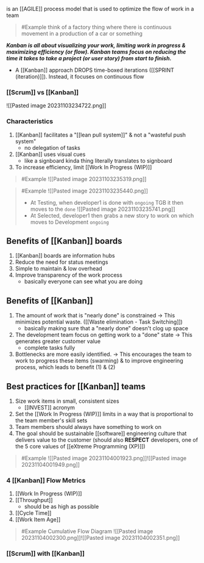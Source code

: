 is an [[AGILE]] process model that is used to optimize the flow of work in a team

>	#Example 
>	think of a factory thing where there is continuous movement in a production of a car or something

***Kanban is all about visualizing your work, limiting work in progress & maximizing efficiency (or flow). Kanban teams focus on reducing the time it takes to take a project (or user story) from start to finish.***

- A [[Kanban]] approach DROPS time-boxed iterations ([[SPRINT (iteration)]]). Instead, it focuses on continuous flow
### [[Scrum]] vs [[Kanban]]
![[Pasted image 20231103234722.png]]

### Characteristics
1. [[Kanban]] facilitates a "[[lean pull system]]" & not a "wasteful push system"
	- no delegation of tasks
2. [[Kanban]] uses visual cues
	- like a signboard kinda thing literally translates to signboard
3. To increase efficiency, limit [[Work In Progress (WIP)]]

>	#Example 
>	![[Pasted image 20231103235319.png]]

>	#Example 
>	![[Pasted image 20231103235440.png]]
>	- At Testing, when developer1 is done with `ongoing` TGB it then moves to the `done` 
>	![[Pasted image 20231103235741.png]]
>	- At Selected, developer1 then grabs a new story to work on which moves to Development `ongoing`

## Benefits of [[Kanban]] boards
1. [[Kanban]] boards are information hubs
2. Reduce the need for status meetings
3. Simple to maintain & low overhead
4. Improve transparency of the work process
	- basically everyone can see what you are doing

## Benefits of [[Kanban]]
1. The amount of work that is "nearly done" is constrained $\rightarrow$ This minimizes potential waste. ([[Waste elimination - Task Switching]])
	- basically making sure that a "nearly done" doesn't clog up space
2. The development team focus on getting work to a "done" state $\rightarrow$ This generates greater customer value
	- complete tasks fully
3. Bottlenecks are more easily identified. $\rightarrow$ This encourages the team to work to progress these items (swarming) & to improve engineering process, which leads to benefit (1) & (2)

## Best practices for [[Kanban]] teams
1. Size work items in small, consistent sizes
	- [[INVEST]] acronym
2. Set the [[Work In Progress (WIP)]] limits in a way that is proportional to the team member's skill sets
3. Team members should always have something to work on
4. The goal should be sustainable [[software]] engineering culture that delivers value to the customer (should also **RESPECT** developers, one of the 5 core values of [[eXtreme Programming (XP)]])

>	#Example 
>	![[Pasted image 20231104001923.png]]![[Pasted image 20231104001949.png]]

### 4 [[Kanban]] Flow Metrics
1. [[Work In Progress (WIP)]]
2. [[Throughput]]
	- should be as high as possible
3. [[Cycle Time]]
4. [[Work Item Age]]
>	#Example Cumulative Flow Diagram
>	![[Pasted image 20231104002300.png]]![[Pasted image 20231104002351.png]]

### [[Scrum]] with [[Kanban]]
